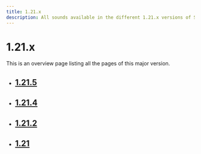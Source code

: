 ```yaml
---
title: 1.21.x
description: All sounds available in the different 1.21.x versions of Spigot.
---
```


# 1.21.x

This is an overview page listing all the pages of this major version.

<div class="grid cards" markdown>

- ## [1.21.5](1.21.5.md)
- ## [1.21.4](1.21.4.md)
- ## [1.21.2](1.21.2.md)
- ## [1.21](1.21.md)

</div>
